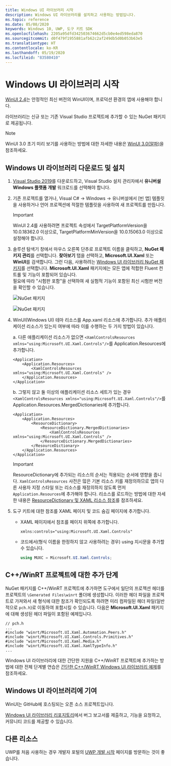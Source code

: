 ```yaml
---
title: Windows UI 라이브러리 시작
description: Windows UI 라이브러리를 설치하고 사용하는 방법입니다.
ms.topic: reference
ms.date: 05/08/2020
keywords: Windows 10, UWP, 도구 키트 SDK
ms.openlocfilehash: 2205a95dfd342503674662d5cb0e4ed598eda870
ms.sourcegitcommit: d0f479f1955881afb62c2af249db5d0b053b63e5
ms.translationtype: HT
ms.contentlocale: ko-KR
ms.lasthandoff: 05/19/2020
ms.locfileid: "83580410"
---
```

# <a name="getting-started-with-the-windows-ui-library"></a>Windows UI 라이브러리 시작

[WinUI 2.4](release-notes/winui-2.4.md)는 안정적인 최신 버전의 WinUI이며, 프로덕션 환경의 앱에 사용해야 합니다.

라이브러리는 신규 또는 기존 Visual Studio 프로젝트에 추가할 수 있는 NuGet 패키지로 제공됩니다.

> [!NOTE]
> WinUI 3.0 초기 미리 보기를 사용하는 방법에 대한 자세한 내용은 [WinUI 3.0(알파)](../winui3/index.md)을 참조하세요.

## <a name="download-and-install-the-windows-ui-library"></a>Windows UI 라이브러리 다운로드 및 설치

1. [Visual Studio 2019](https://developer.microsoft.com/windows/downloads)를 다운로드하고, Visual Studio 설치 관리자에서 **유니버설 Windows 플랫폼 개발** 워크로드를 선택해야 합니다.

2. 기존 프로젝트를 열거나, Visual C# -> Windows -> 유니버설에서 [빈 앱] 템플릿을 사용하거나 언어 프로젝션에 적절한 템플릿을 사용하여 새 프로젝트를 만듭니다.  

    > [!IMPORTANT]
    > WinUI 2.4를 사용하려면 프로젝트 속성에서 TargetPlatformVersion을 10.0.18362.0 이상으로, TargetPlatformMinVersion을 10.0.15063.0 이상으로 설정해야 합니다.

3. 솔루션 탐색기 창에서 마우스 오른쪽 단추로 프로젝트 이름을 클릭하고, **NuGet 패키지 관리**를 선택합니다. **찾아보기** 탭을 선택하고, **Microsoft.UI.Xaml** 또는 **WinUI**를 검색합니다. 그런 다음, 사용하려는 [Windows UI 라이브러리 NuGet 패키지](nuget-packages.md)를 선택합니다.
**Microsoft.UI.Xaml** 패키지에는 모든 앱에 적합한 Fluent 컨트롤 및 기능이 포함되어 있습니다.  
필요에 따라 "시험판 포함"을 선택하여 새 실험적 기능이 포함된 최신 시험판 버전을 확인할 수 있습니다.

    ![NuGet 패키지](images/ManageNugetPackages.png "NuGet 패키지 관리 이미지")

    ![NuGet 패키지](images/NugetPackages.png)

4. WinUI(Windows UI) 테마 리소스를 App.xaml 리소스에 추가합니다. 추가 애플리케이션 리소스가 있는지 여부에 따라 이를 수행하는 두 가지 방법이 있습니다.

    a. 다른 애플리케이션 리소스가 없으면 `<XamlControlsResources xmlns="using:Microsoft.UI.Xaml.Controls"/>`를 Application.Resources에 추가합니다. 

    ``` XAML
    <Application>
        <Application.Resources>
            <XamlControlsResources xmlns="using:Microsoft.UI.Xaml.Controls" /> 
        </Application.Resources>
    </Application>
    ```

    b. 그렇지 않고 둘 이상의 애플리케이션 리소스 세트가 있는 경우 `<XamlControlsResources xmlns="using:Microsoft.UI.Xaml.Controls"/>`를 Application.Resources.MergedDictionaries에 추가합니다.

    ``` XAML
    <Application>
        <Application.Resources>
            <ResourceDictionary>
                <ResourceDictionary.MergedDictionaries>
                    <XamlControlsResources xmlns="using:Microsoft.UI.Xaml.Controls" />
                </ResourceDictionary.MergedDictionaries> 
            </ResourceDictionary>
        </Application.Resources>
    </Application>
    ```

    > [!IMPORTANT]
    > ResourceDictionary에 추가되는 리소스의 순서는 적용되는 순서에 영향을 줍니다. `XamlControlsResources` 사전은 많은 기본 리소스 키를 재정의하므로 앱의 다른 사용자 지정 스타일 또는 리소스를 재정의하지 않도록 먼저 `Application.Resources`에 추가해야 합니다. 리소스를 로드하는 방법에 대한 자세한 내용은 [ResourceDictionary 및 XAML 리소스 참조](https://docs.microsoft.com/windows/uwp/design/controls-and-patterns/resourcedictionary-and-xaml-resource-references)를 참조하세요.

5. 도구 키트에 대한 참조를 XAML 페이지 및 코드 숨김 페이지에 추가합니다.

    * XAML 페이지에서 참조를 페이지 위쪽에 추가합니다.

        ```xaml
        xmlns:controls="using:Microsoft.UI.Xaml.Controls"
        ```

    * 코드에서(형식 이름을 한정하지 않고 사용하려는 경우) using 지시문을 추가할 수 있습니다.

        ```csharp
        using MUXC = Microsoft.UI.Xaml.Controls;
        ```

## <a name="additional-steps-for-a-cwinrt-project"></a>C++/WinRT 프로젝트에 대한 추가 단계

NuGet 패키지를 C++/WinRT 프로젝트에 추가하면 도구에서 일단의 프로젝션 헤더를 프로젝트의 `\Generated Files\winrt` 폴더에 생성합니다. 이러한 헤더 파일을 프로젝트로 가져와서 새 형식에 대한 참조가 확인되도록 하려면 미리 컴파일된 헤더 파일(일반적으로 `pch.h`)로 이동하여 포함시킬 수 있습니다. 다음은 **Microsoft.UI.Xaml** 패키지에 대해 생성된 헤더 파일이 포함된 예제입니다.

```cppwinrt
// pch.h
...
#include "winrt/Microsoft.UI.Xaml.Automation.Peers.h"
#include "winrt/Microsoft.UI.Xaml.Controls.Primitives.h"
#include "winrt/Microsoft.UI.Xaml.Media.h"
#include "winrt/Microsoft.UI.Xaml.XamlTypeInfo.h"
...
```

Windows UI 라이브러리에 대한 간단한 지원을 C++/WinRT 프로젝트에 추가하는 방법에 대한 전체 단계별 연습은 [간단한 C++/WinRT Windows UI 라이브러리 예제](/windows/uwp/cpp-and-winrt-apis/simple-winui-example)를 참조하세요.

## <a name="contributing-to-the-windows-ui-library"></a>Windows UI 라이브러리에 기여

WinUI는 GitHub에 호스팅되는 오픈 소스 프로젝트입니다.

[Windows UI 라이브러리 리포지토리](https://aka.ms/winui)에서 버그 보고서를 제출하고, 기능을 요청하고, 커뮤니티 코드를 제공할 수 있습니다.

## <a name="other-resources"></a>다른 리소스 

UWP를 처음 사용하는 경우 개발자 포털의 [UWP 개발 시작](https://developer.microsoft.com/windows/getstarted) 페이지를 방문하는 것이 좋습니다.
